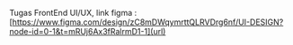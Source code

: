 Tugas FrontEnd UI/UX, link figma : [https://www.figma.com/design/zC8mDWqymrttQLRVDrg6nf/UI-DESIGN?node-id=0-1&t=mRUj6Ax3fRalrmD1-1](url)
